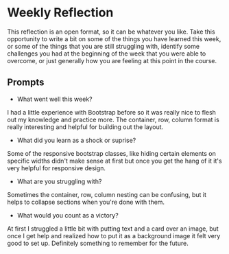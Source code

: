 # Weekly Reflection
This reflection is an open format, so it can be whatever you like. Take this opportunity to write a bit on some of the things you have learned this week, or some of the things that you are still struggling with, identify some challenges you had at the beginning of the week that you were able to overcome, or just generally how you are feeling at this point in the course.

## Prompts
- What went well this week?

I had a little experience with Bootstrap before so it was really nice to flesh out my knowledge and practice more. The container, row, column format is really interesting and helpful for building out the layout. 

- What did you learn as a shock or suprise?

Some of the responsive bootstrap classes, like hiding certain elements on specific widths didn't make sense at first but once you get the hang of it it's very helpful for responsive design. 

- What are you struggling with?

Sometimes the container, row, column nesting can be confusing, but it helps to collapse sections when you're done with them. 

- What would you count as a victory?

At first I struggled a little bit with putting text and a card over an image, but once I get help and realized how to put it as a background image it felt very good to set up. Definitely something to remember for the future. 